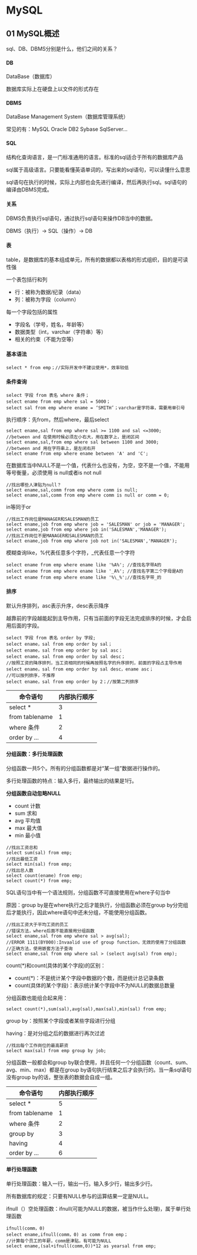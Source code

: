# MySQL

## 01 MySQL概述

sql、DB、DBMS分别是什么，他们之间的关系？

#### DB

DataBase（数据库）

数据库实际上在硬盘上以文件的形式存在

#### DBMS

DataBase Management System（数据库管理系统）

常见的有：MySQL Oracle DB2 Sybase SqlServer...

#### SQL

结构化查询语言，是一门标准通用的语言。标准的sql适合于所有的数据库产品

sql属于高级语言。只要能看懂英语单词的，写出来的sql语句，可以读懂什么意思

sql语句在执行的时候，实际上内部也会先进行编译，然后再执行sql。sql语句的编译由DBMS完成。

#### 关系

DBMS负责执行sql语句，通过执行sql语句来操作DB当中的数据。

DBMS（执行）-> SQL（操作）-> DB

#### 表

table，是数据库的基本组成单元，所有的数据都以表格的形式组织，目的是可读性强

一个表包括行和列

* 行：被称为数据/纪录（data）
* 列：被称为字段（column）

每一个字段包括的属性

* 字段名（学号，姓名，年龄等）
* 数据类型（int，varchar（字符串）等）
* 相关的约束（不能为空等）

#### 基本语法





```mysql
select * from emp；//实际开发中不建议使用*，效率较低
```





#### 条件查询

```mysql
select 字段 from 表名 where 条件；
select ename from emp where sal = 5000；
select sal from emp where ename = ‘SMITH’；varchar是字符串，需要用单引号
```

执行顺序：先from，然后where，最后select

```mysql
select ename,sal from emp where sal >= 1100 and sal <=3000;
//between and 在使用时候必须左小右大，用在数字上，是闭区间
select ename,sal,from emp where sal between 1100 and 3000;
//between and 用在字符串上，是左闭右开
select ename from emp where ename between 'A' and 'C';
```

在数据库当中NULL不是一个值，代表什么也没有，为空，空不是一个值，不能用等号衡量，必须使用 is null或者is not null

```mysql
//找出哪些人津贴为null？
select ename,sal,comm from emp where comm is null;
select ename,sal,comm from emp where comm is null or comm = 0;
```

in等同于or

```mysql
//找出工作岗位是MANAGER和SALESMAN的员工
select ename,job from emp where job = 'SALESMAN' or job = 'MANAGER';
select ename,job from emp where job in('SALESMAN','MANAGER');
//找出工作岗位不是MANAGER和SALESMAN的员工
select ename,job from emp where job not in('SALESMAN','MANAGER');
```

模糊查询like，%代表任意多个字符，_代表任意一个字符

```mysql
select ename from emp where ename like '%A%'; //查找名字带A的
select ename from emp where ename like '_A%'; //查找名字第二个字母是A的
select ename from emp where ename like '%\_%';//查找名字带_的
```

#### 排序

默认升序排列，asc表示升序，desc表示降序

越靠前的字段越能起到主导作用，只有当前面的字段无法完成排序的时候，才会启用后面的字段。

```mysql
select 字段 from 表名 order by 字段;
select ename，sal from emp order by sal；
select ename，sal from emp order by sal asc；
select ename，sal from emp order by sal desc；
//按照工资的降序排列，当工资相同的时候再按照名字的升序排列，前面的字段占主导作用
select ename，sal from emp order by sal desc，ename asc；
//可以按列排序，不推荐
select ename，sal from emp order by 2；//按第二列排序
```

| 命令语句       | 内部执行顺序 |
| -------------- | ------------ |
| select *       | 3            |
| from tablename | 1            |
| where 条件     | 2            |
| order by ...   | 4            |

#### 分组函数：多行处理函数

分组函数一共5个。所有的分组函数都是对“某一组”数据进行操作的。

多行处理函数的特点：输入多行，最终输出的结果是1行。

**分组函数自动忽略NULL** 

* count 计数
* sum 求和
* avg 平均值
* max 最大值
* min 最小值

```mysql
//找出工资总和
select sum(sal) from emp;
//找出最低工资
select min(sal) from emp;
//找出总人数
select count(ename) from emp;
select count(*) from emp;
```

SQL语句当中有一个语法规则，分组函数不可直接使用在where子句当中

原因：group by是在where执行之后才能执行，分组函数必须在group by分完组后才能执行，因此where语句中还未分组，不能使用分组函数。

```mysql
//找出工资大于平均工资的员工
//错误方法，where后面不能直接用分组函数
select ename,sal from emp where sal > avg(sal);
//ERROR 1111(BY000):Invaalid use of group function，无效的使用了分组函数
//正确方法，使用嵌套方法子查询
select ename,sal from emp where sal > (select avg(sal) from emp);
```

count(*)和count(具体的某个字段)的区别：

* count(*)：不是统计某个字段中数据的个数，而是统计总记录条数
* count(具体的某个字段)：表示统计某个字段中不为NULL的数据总数量

分组函数也能组合起来用：

```mysql
select count(*),sum(sal),avg(sal),max(sal),min(sal) from emp;
```

group by：按照某个字段或者某些字段进行分组

having：是对分组之后的数据进行再次过滤

```mysql
//找出每个工作岗位的最高薪资
select max(sal) from emp group by job;
```

分组函数一般都会和group by联合使用，并且任何一个分组函数（count、sum、avg、min、max）都是在group by语句执行结束之后才会执行的。当一条sql语句没有group by的话，整张表的数据会自成一组。

| 命令语句       | 内部执行顺序 |
| -------------- | ------------ |
| select *       | 5            |
| from tablename | 1            |
| where 条件     | 2            |
| group by       | 3            |
| having         | 4            |
| order by ...   | 6            |



#### 单行处理函数

单行处理函数：输入一行，输出一行。输入多少行，输出多少行。

所有数据库的规定：只要有NULL参与的运算结果一定是NULL。

ifnull（）空处理函数：ifnull(可能为NULL的数据，被当作什么处理)，属于单行处理函数

```mysql
ifnull(comm，0)
select ename,ifnull(comm，0) as comm from emp；
//计算每个员工的年薪，comm是津贴，有可能为NULL
select ename,(sal+ifnull(comm,0))*12 as yearsal from emp; 
```

